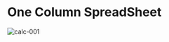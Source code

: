# One Column SpreadSheet

![calc-001](https://user-images.githubusercontent.com/3132889/114555452-ab72e200-9ca2-11eb-8c78-0dd8b86634eb.gif)
